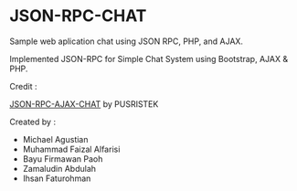 # JSON-RPC-CHAT
Sample web aplication chat using JSON RPC, PHP, and AJAX.

Implemented JSON-RPC for Simple Chat System using Bootstrap, AJAX & PHP.

Credit : 

[JSON-RPC-AJAX-CHAT](https://github.com/PUSRISTEK/JSON-RPC-AJAX-CHAT) by PUSRISTEK

Created by :

* Michael Agustian
* Muhammad Faizal Alfarisi
* Bayu Firmawan Paoh
* Zamaludin Abdulah
* Ihsan Faturohman